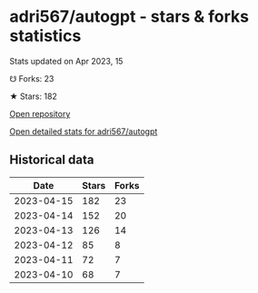 # adri567/autogpt - stars & forks statistics

Stats updated on Apr 2023, 15

☋ Forks: 23

★ Stars: 182

[Open repository](https://github.com/adri567/autogpt)

[Open detailed stats for adri567/autogpt](https://reviewgithub.com/rep/adri567/autogpt)

## Historical data
| Date | Stars | Forks |
|------|-------|-------|
| 2023-04-15 | 182 | 23 | 
| 2023-04-14 | 152 | 20 | 
| 2023-04-13 | 126 | 14 | 
| 2023-04-12 | 85 | 8 | 
| 2023-04-11 | 72 | 7 | 
| 2023-04-10 | 68 | 7 | 

